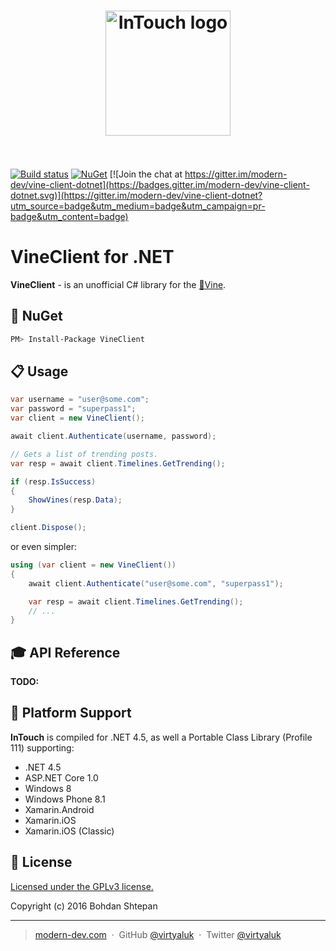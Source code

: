 <h1 align="center"><img width="200" src="media/logo.png" alt="InTouch logo" style="clear: right;"><br/><br/></h1>

[![Build status](https://ci.appveyor.com/api/projects/status/kwhrau8wsj59hy99?svg=true)](https://ci.appveyor.com/project/virtyaluk/vine-client-dotnet) [![NuGet](https://img.shields.io/nuget/v/VineClient.svg?maxAge=7200)](https://www.nuget.org/packages/VineClient/) [![Join the chat at https://gitter.im/modern-dev/vine-client-dotnet](https://badges.gitter.im/modern-dev/vine-client-dotnet.svg)](https://gitter.im/modern-dev/vine-client-dotnet?utm_source=badge&utm_medium=badge&utm_campaign=pr-badge&utm_content=badge)

# VineClient for .NET

**VineClient** - is an unofficial C# library for the [:link:Vine](https://vine.com/).

## :dvd: NuGet

```bash
PM> Install-Package VineClient
```

## :clipboard: Usage

```csharp
var username = "user@some.com";
var password = "superpass1";
var client = new VineClient();

await client.Authenticate(username, password);

// Gets a list of trending posts.
var resp = await client.Timelines.GetTrending();

if (resp.IsSuccess)
{
    ShowVines(resp.Data);
}

client.Dispose();
```

or even simpler:

```csharp
using (var client = new VineClient())
{
    await client.Authenticate("user@some.com", "superpass1");

    var resp = await client.Timelines.GetTrending();
    // ...
}
```

## :mortar_board: API Reference

**TODO:**

## :green_book: Platform Support

**InTouch** is compiled for .NET 4.5, as well a Portable Class Library (Profile 111) supporting:
 - .NET 4.5
 - ASP.NET Core 1.0
 - Windows 8
 - Windows Phone 8.1
 - Xamarin.Android
 - Xamarin.iOS
 - Xamarin.iOS (Classic)

## :green_book: License

[Licensed under the GPLv3 license.](https://github.com/modern-dev/vine-client-dotnet/blob/master/LICENSE)

Copyright (c) 2016 Bohdan Shtepan

---

> [modern-dev.com](http://modern-dev.com) &nbsp;&middot;&nbsp;
> GitHub [@virtyaluk](https://github.com/virtyaluk) &nbsp;&middot;&nbsp;
> Twitter [@virtyaluk](https://twitter.com/virtyaluk)